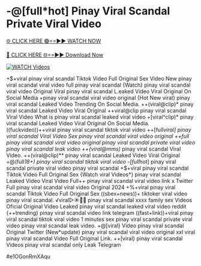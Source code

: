# -@[full*hot] Pinay Viral Scandal Private Viral Video


[🌐 CLICK HERE 🟢==►► WATCH NOW](https://cutt.ly/ZrqxdKBg)

[🔴 CLICK HERE 🌐==►► Download Now](https://cutt.ly/ZrqxdKBg)

[![WATCH Videos](https://i.imgur.com/dJHk4Zq.gif)](https://cutt.ly/ZrqxdKBg)




























+$+viral pinay viral scandal Tiktok Video Full Original Sex Video New pinay viral scandal viral video full pinay viral scandal {Watch} pinay viral scandal viral video Original Viral pinay viral scandal L.eaked Video Viral Original On Social Media
+pinay viral scandal viral video original
{Hot New viral} pinay viral scandal Leaked Video Trending On Social Media.
++(viral@clip)* pinay viral scandal Leaked Video Viral Original
++viral@clip pinay viral scandal Viral Video What is pinay viral scandal leaked viral video
+[viral^clip)* pinay viral scandal Leaked Video Viral Original On Social Media.
((fuckvideo))++viral pinay viral scandal tiktok viral video
++[full*viral] pinay viral scandal Viral Video Sex pinay viral scandal viral video original ++full pinay viral scandal viral video original pinay viral scandal private viral video pinay viral scandal leak video
++{viral@mms)* pinay viral scandal Viral Video.
++(viral@clip)** pinay viral scandal Leaked Video Viral Original
+@(full*18+) pinay viral scandal tiktok viral video
-[full*hot] pinay viral scandal private viral video pinay viral scandal +$+viral pinay viral scandal Tiktok Video Full Original Sex {Watch viral Videos*} pinay viral scandal Leaked Video Viral Video Full++ pinay viral scandal viral video link x Twitter  Full pinay viral scandal viral video Original 2024
+%+viral pinay viral scandal Tiktok Video Full Original Sex
((sbex+news))+ tiktoker viral video pinay viral scandal. ️√viral▷☀️👄💥 pinay viral scandal xxxx family sex Videos Oficial Original Video Leaked pinay viral scandal leaked viral video reddit {++trending} pinay viral scandal video link telegram ((fast+link))+viral pinay viral scandal tiktok viral video 1 minutes
sex pinay viral scandal private viral video pinay viral scandal leak video. +@[viral} Video pinay viral scandal Original Twitter (New*update) pinay viral scandal viral video original xxl
viral pinay viral scandal Video Full Original Link. ++[viral} pinay viral scandal Videos pinay viral scandal only Leak Telegram


#e1OGonRmXAqu
